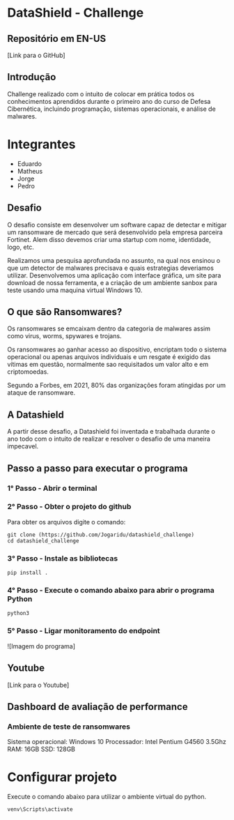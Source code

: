 # DataShield - Challenge

## Repositório em EN-US
[Link para o GitHub]

## Introdução
Challenge realizado com o intuito de colocar em prática todos os conhecimentos aprendidos durante o primeiro ano do curso de Defesa Cibernética, incluindo programação, sistemas operacionais, e análise de malwares. 

# Integrantes
- Eduardo
- Matheus
- Jorge
- Pedro
  
## Desafio
O desafio consiste em desenvolver um software capaz de detectar e mitigar um ransomware de mercado que será desenvolvido pela empresa parceira Fortinet. Alem disso devemos criar uma startup com nome, identidade, logo, etc.  

Realizamos uma pesquisa aprofundada no assunto, na qual nos ensinou o que um detector de malwares precisava e quais estrategias deveriamos utilizar. Desenvolvemos uma aplicação com interface gráfica, um site para download de nossa ferramenta, e a criação de um ambiente sanbox para teste usando uma maquina virtual Windows 10.

## O que são Ransomwares?

Os ransomwares se emcaixam dentro da categoria de malwares assim como virus, worms, spywares e trojans.

Os ransomwares ao ganhar acesso ao dispositivo, encriptam todo o sistema operacional ou apenas arquivos individuais e um resgate é exigido das vítimas em questão, normalmente sao requisitados um valor alto e em criptomoedas.

Segundo a Forbes, em 2021, 80% das organizações foram atingidas por um ataque de ransomware.

## A Datashield

A partir desse desafio, a Datashield foi inventada e trabalhada durante o ano todo com o intuito de realizar e resolver o desafio de uma maneira impecavel. 

## Passo a passo para executar o programa

### 1° Passo - Abrir o terminal

### 2° Passo - Obter o projeto do github
Para obter os arquivos digite o comando: 
```
git clone (https://github.com/Jogaridu/datashield_challenge)
cd datashield_challenge
```
### 3° Passo - Instale as bibliotecas

```
pip install .
```

### 4° Passo - Execute o comando abaixo para abrir o programa Python
```
python3 
```
### 5° Passo - Ligar monitoramento do endpoint 
![Imagem do programa]

## Youtube
[Link para o Youtube]

## Dashboard de avaliação de performance 


### Ambiente de teste de ransomwares
Sistema operacional: Windows 10
Processador: Intel Pentium G4560 3.5Ghz
RAM: 16GB
SSD: 128GB






# Configurar projeto
Execute o comando abaixo para utilizar o ambiente virtual do python.
```
venv\Scripts\activate
```
